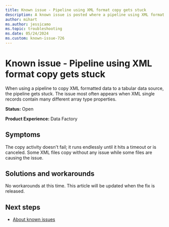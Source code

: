 ```yaml
---
title: Known issue - Pipeline using XML format copy gets stuck
description: A known issue is posted where a pipeline using XML format copy gets stuck.
author: mihart
ms.author: jessicamo
ms.topic: troubleshooting  
ms.date: 05/24/2024
ms.custom: known-issue-726
---
```


# Known issue - Pipeline using XML format copy gets stuck

When using a pipeline to copy XML formatted data to a tabular data source, the pipeline gets stuck. The issue most often appears when XML single records contain many different array type properties.

**Status:** Open

**Product Experience:** Data Factory

## Symptoms

The copy activity doesn't fail; it runs endlessly until it hits a timeout or is canceled. Some XML files copy without any issue while some files are causing the issue.

## Solutions and workarounds

No workarounds at this time. This article will be updated when the fix is released.

## Next steps

- [About known issues](https://support.fabric.microsoft.com/known-issues)
